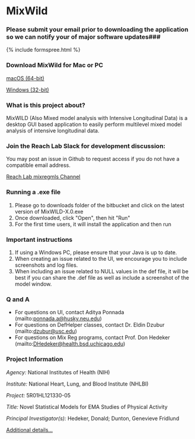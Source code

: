 # MixWild #

### Please submit your email prior to downloading the application so we can notify your of major software updates###
{% include formspree.html %}

### Download MixWild for Mac or PC ###
[macOS (64-bit)](https://github.com/reach-lab/MixWildGUI/releases/download/v1.0-beta.1/MixWILD_macOS.zip)

[Windows (32-bit)](https://github.com/reach-lab/MixWildGUI/releases/download/v1.0-beta.1/MixWILD_Windows.exe)

### What is this project about? ###
MixWILD (Also Mixed model analysis with Intensive Longitudinal Data) is a desktop GUI based application to easily perform multilevel mixed model analysis of intensive longitudinal data.

### Join the Reach Lab Slack for development discussion: ###

You may post an issue in Github to request access if you do not have a compatible email address.

[Reach Lab mixregmls Channel](https://uscreachlab.slack.com/messages/mixregmls_gui/)

### Running a .exe file ###
1. Please go to downloads folder of the bitbucket and click on the latest version of MixWILD-X.0.exe
2. Once downloaded, click "Open", then hit "Run"
3. For the first time users, it will install the application and then run

### Important instructions ###
1. If using a Windows PC, please ensure that your Java is up to date.
2. When creating an issue related to the UI, we encourage you to include screenshots and log files.
3. When including an issue related to NULL values in the def file, it will be best if you can share the .def file as well as include a screenshot of the model window.

### Q and A ###
- For questions on UI, contact Aditya Ponnada (mailto:ponnada.a@husky.neu.edu)
- For questions on DefHelper classes, contact Dr. Eldin Dzubur (mailto:dzubur@usc.edu)
- For questions on Mix Reg programs, contact Prof. Don Hedeker (mailto:DHedeker@health.bsd.uchicago.edu)

### Project Information ###
*Agency:* National Institutes of Health (NIH)

*Institute:* National Heart, Lung, and Blood Institute (NHLBI)

*Project:* 5R01HL121330-05

*Title:* Novel Statistical Models for EMA Studies of Physical Activity

*Principal Investigator(s):* Hedeker, Donald; Dunton, Genevieve Fridlund

[Additional details...](https://projectreporter.nih.gov/project_info_details.cfm?aid=9268804&icde=0)
